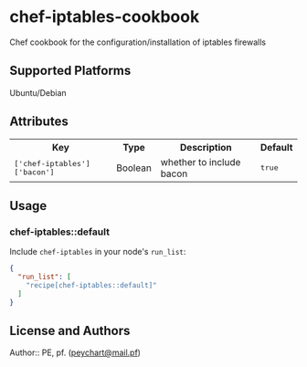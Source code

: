 # chef-iptables-cookbook

 Chef cookbook for the configuration/installation of iptables firewalls

## Supported Platforms

 Ubuntu/Debian

## Attributes

<table>
  <tr>
    <th>Key</th>
    <th>Type</th>
    <th>Description</th>
    <th>Default</th>
  </tr>
  <tr>
    <td><tt>['chef-iptables']['bacon']</tt></td>
    <td>Boolean</td>
    <td>whether to include bacon</td>
    <td><tt>true</tt></td>
  </tr>
</table>

## Usage

### chef-iptables::default

Include `chef-iptables` in your node's `run_list`:

```json
{
  "run_list": [
    "recipe[chef-iptables::default]"
  ]
}
```

## License and Authors

Author:: PE, pf. (<peychart@mail.pf>)
